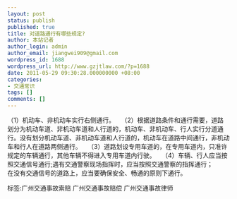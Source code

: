 ```yaml
---
layout: post
status: publish
published: true
title: 对道路通行有哪些规定?
author: 本站记者
author_login: admin
author_email: jiangwei909@gmail.com
wordpress_id: 1688
wordpress_url: http://www.gzjtlaw.com/?p=1688
date: 2011-05-29 09:30:28.000000000 +08:00
categories:
- 交通常识
tags: []
comments: []
---
```

（1）机动车、非机动车实行右侧通行。　　（2）根据道路条件和通行需要，道路划分为机动车道、非机动车道和人行道的，机动车、非机动车、行人实行分道通行。没有划分机动车道、非机动车道和人行道的，机动车在道路中间通行，非机动车和行人在道路两侧通行。　　（3）道路划设专用车道的，在专用车道内，只准许规定的车辆通行，其他车辆不得进入专用车道内行驶。　　（4）车辆、行人应当按照交通信号通行;遇有交通警察现场指挥时，应当按照交通警察的指挥通行；　　在没有交通信号的道路上，应当要确保安全、畅通的原则下通行。标签:广州交通事故索赔 广州交通事故赔偿 广州交通事故律师
